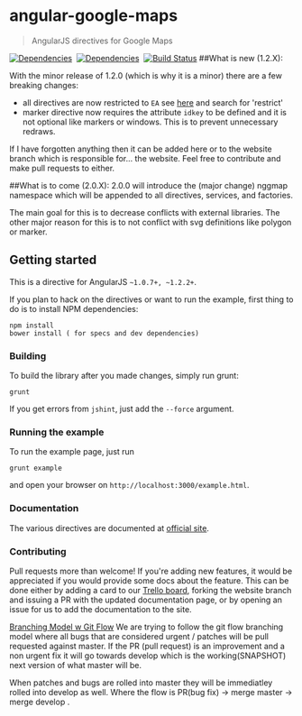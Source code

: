 # angular-google-maps

> AngularJS directives for Google Maps

[![Dependencies](https://david-dm.org/angular-ui/angular-google-maps.png)](https://david-dm.org/angular-ui/angular-google-maps)&nbsp;
[![Dependencies](https://david-dm.org/angular-ui/angular-google-maps/dev-status.png)](https://david-dm.org/angular-ui/angular-google-maps)&nbsp;
[![Build Status](https://travis-ci.org/angular-ui/angular-google-maps.png?branch=master)](https://travis-ci.org/angular-ui/angular-google-maps)
##What is new (1.2.X):

With the minor release of 1.2.0 (which is why it is a minor) there are a few breaking changes:

- all directives are now restricted to ```EA``` see [here](https://docs.angularjs.org/guide/directive) and search for 'restrict'
- marker directive now requires the attribute ```idkey``` to be defined and it is not optional like markers or windows. This is to prevent unnecessary redraws.

If I have forgotten anything then it can be added here or to the website branch which is responsible for... the website. Feel free to contribute and make pull requests to either.

##What is to come (2.0.X):
2.0.0 will introduce the (major change) nggmap namespace which will be appended to all directives, services, and factories.

The main goal for this is to decrease conflicts with external libraries. The other major reason for this is to not conflict with svg definitions like polygon or marker.

## Getting started
This is a directive for AngularJS `~1.0.7+, ~1.2.2+`.

If you plan to hack on the directives or want to run the example, first thing to do is to install NPM dependencies:

```shell
npm install
bower install ( for specs and dev dependencies)
```

### Building
To build the library after you made changes, simply run grunt:

```shell
grunt
```

If you get errors from `jshint`, just add the `--force` argument.

### Running the example
To run the example page, just run

```shell
grunt example
```

and open your browser on `http://localhost:3000/example.html`.

### Documentation
The various directives are documented at [official site](http://angular-google-maps.org).

### Contributing

Pull requests more than welcome! If you're adding new features, it would be appreciated if you would provide some docs about the feature. This can be done either by adding a card to our [Trello board](https://trello.com/b/WwTRrkfh/angular-google-maps), forking the website branch and issuing a PR with the updated documentation page, or by opening an issue for us to add the documentation to the site.

[Branching Model w Git Flow](http://nvie.com/posts/a-successful-git-branching-model/)
We are trying to follow the git flow branching model where all bugs that are considered urgent / patches will be pull
requested against master. If the PR (pull request) is an improvement and a non urgent fix it will go towards develop
which is the working(SNAPSHOT) next version of what master will be.

When patches and bugs are rolled into master they will be immediatley rolled into develop as well. Where the flow is
PR(bug fix) -> merge master -> merge develop .

